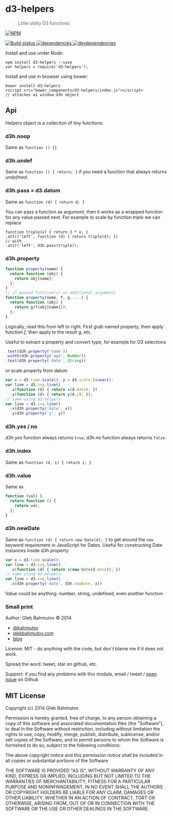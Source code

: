 # d3-helpers

> Little utility D3 functions

[![NPM][d3-helpers-icon] ][d3-helpers-url]

[![Build status][d3-helpers-ci-image] ][d3-helpers-ci-url]
[![dependencies][d3-helpers-dependencies-image] ][d3-helpers-dependencies-url]
[![devdependencies][d3-helpers-devdependencies-image] ][d3-helpers-devdependencies-url]

Install and use under Node:

```
npm install d3-helpers --save
var helpers = require('d3-helpers');
```

Install and use in browser using bower:

```
bower install d3-helpers
<script src="bower_components/d3-helpers/index.js"></script>
// attaches as window.d3h object
```

## Api

Helpers object is a colleciton of tiny functions:

### d3h.noop

Same as `function () {}`

### d3h.undef

Same as `function () { return; }` if you need a function that
always returns *undefined*.

### d3h.pass = d3.datum

Same as `function (d) { return d; }`

You can pass a function as argument, then it works as a wrapped
function for any value passed next. For example to scale by function
*triple* we can replace

```
function triple(x) { return 3 * x; }
.attr('left', function (d) { return triple(d); })
// with
.attr('left', d3h.pass(triple));
```

### d3h.property

```js
function property(name) {
  return function (obj) {
    return obj[name];
  };
}
// if passed function(s) as additional arguments
function property(name, f, g, ...) {
  return function (obj) {
    return g(f(obj[name]));
  };
}
```

Logically, read this from left to right. First grab named property,
then apply function *f*, then apply to the result *g*, etc.

Useful to extract a property and convert type, for example for D3 selections

```js
.text(d3h.property('name'))
.width(d3h.property('age', Number))
.text(d3h.property('date', String))
```

or scale property from datum

```js
var x = d3.time.scale(), y = d3.scale.linear();
var line = d3.svg.line()
  .x(function (d) { return x(d.date); })
  .y(function (d) { return y(d.y); });
// same using d3-helpers
var line = d3.svg.line()
  .x(d3h.property('date', x))
  .y(d3h.property('y', y))
```

### d3h.yes / no

*d3h.yes* function always returns `true`,
*d3h.no* function always returns `false`.

### d3h.index

Same as `function (d, i) { return i; }`

### d3h.value

Same as

```js
function (val) {
  return function () {
    return val;
  };
}
```

### d3h.newDate

Same as `function (d) { return new Date(d); }` to get around
the `new` keyword requirement in JavaScript for Dates. Useful
for constructing Date instances inside *d3h.property*

```js
var x = d3.time.scale();
var line = d3.svg.line()
  .x(function (d) { return x(new Date(d.date)); })
// same using d3-helpers
var line = d3.svg.line()
  .x(d3h.property('date', d3h.newDate, x))
```

Value could be anything: number, string, undefined, even another function.

### Small print

Author: Gleb Bahmutov &copy; 2014

* [@bahmutov](https://twitter.com/bahmutov)
* [glebbahmutov.com](http://glebbahmutov.com)
* [blog](http://bahmutov.calepin.co/)

License: MIT - do anything with the code, but don't blame me if it does not work.

Spread the word: tweet, star on github, etc.

Support: if you find any problems with this module, email / tweet /
[open issue](https://github.com/bahmutov/d3-helpers/issues) on Github

## MIT License

Copyright (c) 2014 Gleb Bahmutov

Permission is hereby granted, free of charge, to any person
obtaining a copy of this software and associated documentation
files (the "Software"), to deal in the Software without
restriction, including without limitation the rights to use,
copy, modify, merge, publish, distribute, sublicense, and/or sell
copies of the Software, and to permit persons to whom the
Software is furnished to do so, subject to the following
conditions:

The above copyright notice and this permission notice shall be
included in all copies or substantial portions of the Software.

THE SOFTWARE IS PROVIDED "AS IS", WITHOUT WARRANTY OF ANY KIND,
EXPRESS OR IMPLIED, INCLUDING BUT NOT LIMITED TO THE WARRANTIES
OF MERCHANTABILITY, FITNESS FOR A PARTICULAR PURPOSE AND
NONINFRINGEMENT. IN NO EVENT SHALL THE AUTHORS OR COPYRIGHT
HOLDERS BE LIABLE FOR ANY CLAIM, DAMAGES OR OTHER LIABILITY,
WHETHER IN AN ACTION OF CONTRACT, TORT OR OTHERWISE, ARISING
FROM, OUT OF OR IN CONNECTION WITH THE SOFTWARE OR THE USE OR
OTHER DEALINGS IN THE SOFTWARE.

[d3-helpers-icon]: https://nodei.co/npm/d3-helpers.png?downloads=true
[d3-helpers-url]: https://npmjs.org/package/d3-helpers
[d3-helpers-ci-image]: https://travis-ci.org/bahmutov/d3-helpers.png?branch=master
[d3-helpers-ci-url]: https://travis-ci.org/bahmutov/d3-helpers
[d3-helpers-dependencies-image]: https://david-dm.org/bahmutov/d3-helpers.png
[d3-helpers-dependencies-url]: https://david-dm.org/bahmutov/d3-helpers
[d3-helpers-devdependencies-image]: https://david-dm.org/bahmutov/d3-helpers/dev-status.png
[d3-helpers-devdependencies-url]: https://david-dm.org/bahmutov/d3-helpers#info=devDependencies
